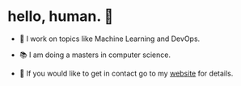 # hello, human. :wave:

* :toolbox: I work on topics like Machine Learning and DevOps.

* :books: I am doing a masters in computer science.
 
* :email: If you would like to get in contact go to my [website](https://melichar.xyz) for details.
